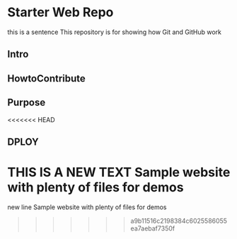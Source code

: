 # Starter Web Repo
this is a sentence
This repository is for showing how Git and GitHub work
## Intro
## HowtoContribute
## Purpose
<<<<<<< HEAD
## DPLOY
THIS IS A NEW TEXT
Sample website with plenty of files for demos
=======
new line
Sample website with plenty of files for demos
>>>>>>> a9b11516c2198384c6025586055ea7aebaf7350f
